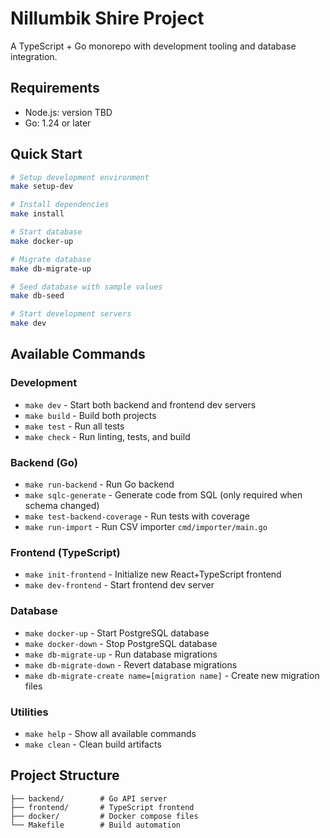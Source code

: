 # Nillumbik Shire Project

A TypeScript + Go monorepo with development tooling and database integration.

## Requirements

* Node.js: version TBD
* Go: 1.24 or later

## Quick Start

```bash
# Setup development environment
make setup-dev

# Install dependencies
make install

# Start database
make docker-up

# Migrate database
make db-migrate-up

# Seed database with sample values
make db-seed

# Start development servers
make dev
```

## Available Commands

### Development
- `make dev` - Start both backend and frontend dev servers
- `make build` - Build both projects
- `make test` - Run all tests
- `make check` - Run linting, tests, and build

### Backend (Go)
- `make run-backend` - Run Go backend
- `make sqlc-generate` - Generate code from SQL (only required when schema changed)
- `make test-backend-coverage` - Run tests with coverage
- `make run-import` - Run CSV importer `cmd/importer/main.go`

### Frontend (TypeScript)
- `make init-frontend` - Initialize new React+TypeScript frontend
- `make dev-frontend` - Start frontend dev server

### Database
- `make docker-up` - Start PostgreSQL database
- `make docker-down` - Stop PostgreSQL database
- `make db-migrate-up` - Run database migrations
- `make db-migrate-down` - Revert database migrations
- `make db-migrate-create name=[migration name]` - Create new migration files

### Utilities
- `make help` - Show all available commands
- `make clean` - Clean build artifacts

## Project Structure

```
├── backend/        # Go API server
├── frontend/       # TypeScript frontend
├── docker/         # Docker compose files
└── Makefile        # Build automation
```
